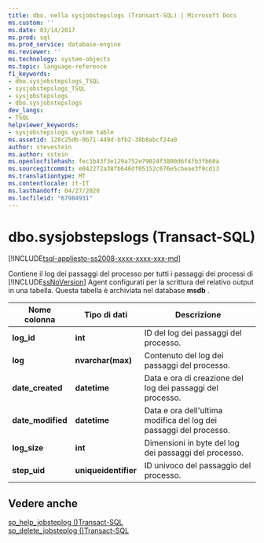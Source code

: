 ```yaml
---
title: dbo. nella sysjobstepslogs (Transact-SQL) | Microsoft Docs
ms.custom: ''
ms.date: 03/14/2017
ms.prod: sql
ms.prod_service: database-engine
ms.reviewer: ''
ms.technology: system-objects
ms.topic: language-reference
f1_keywords:
- dbo.sysjobstepslogs_TSQL
- sysjobstepslogs_TSQL
- sysjobstepslogs
- dbo.sysjobstepslogs
dev_langs:
- TSQL
helpviewer_keywords:
- sysjobstepslogs system table
ms.assetid: 128c25db-0b71-449d-bfb2-38b8abcf24a0
author: stevestein
ms.author: sstein
ms.openlocfilehash: fec1b43f3e129a752e79024f3800d6f4fb3fb60a
ms.sourcegitcommit: e042272a38fb646df05152c676e5cbeae3f9cd13
ms.translationtype: MT
ms.contentlocale: it-IT
ms.lasthandoff: 04/27/2020
ms.locfileid: "67984931"
---
```

# <a name="dbosysjobstepslogs-transact-sql"></a>dbo.sysjobstepslogs (Transact-SQL)
[!INCLUDE[tsql-appliesto-ss2008-xxxx-xxxx-xxx-md](../../includes/tsql-appliesto-ss2008-xxxx-xxxx-xxx-md.md)]

  Contiene il log dei passaggi del processo per tutti i passaggi dei processi di [!INCLUDE[ssNoVersion](../../includes/ssnoversion-md.md)] Agent configurati per la scrittura del relativo output in una tabella. Questa tabella è archiviata nel database **msdb** .  
  
|Nome colonna|Tipo di dati|Descrizione|  
|-----------------|---------------|-----------------|  
|**log_id**|**int**|ID del log dei passaggi del processo.|  
|**log**|**nvarchar(max)**|Contenuto del log dei passaggi del processo.|  
|**date_created**|**datetime**|Data e ora di creazione del log dei passaggi del processo.|  
|**date_modified**|**datetime**|Data e ora dell'ultima modifica del log dei passaggi del processo.|  
|**log_size**|**int**|Dimensioni in byte del log dei passaggi del processo.|  
|**step_uid**|**uniqueidentifier**|ID univoco del passaggio del processo.|  
  
## <a name="see-also"></a>Vedere anche  
 [sp_help_jobsteplog &#40;&#41;Transact-SQL](../../relational-databases/system-stored-procedures/sp-help-jobsteplog-transact-sql.md)   
 [sp_delete_jobsteplog &#40;&#41;Transact-SQL](../../relational-databases/system-stored-procedures/sp-delete-jobsteplog-transact-sql.md)  
  
  
